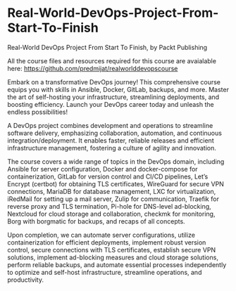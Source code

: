 # Real-World-DevOps-Project-From-Start-To-Finish
Real-World DevOps Project From Start To Finish, by Packt Publishing

All the course files and resources required for this course are avaialable here:
https://github.com/predmijat/realworlddevopscourse

Embark on a transformative DevOps journey! This comprehensive course equips you with skills in Ansible, Docker, GitLab, backups, and more. Master the art of self-hosting your infrastructure, streamlining deployments, and boosting efficiency. Launch your DevOps career today and unleash the endless possibilities!

A DevOps project combines development and operations to streamline software delivery, emphasizing collaboration, automation, and continuous integration/deployment. It enables faster, reliable releases and efficient infrastructure management, fostering a culture of agility and innovation.

The course covers a wide range of topics in the DevOps domain, including Ansible for server configuration, Docker and docker-compose for containerization, GitLab for version control and CI/CD pipelines, Let’s Encrypt (certbot) for obtaining TLS certificates, WireGuard for secure VPN connections, MariaDB for database management, LXC for virtualization, iRedMail for setting up a mail server, Zulip for communication, Traefik for reverse proxy and TLS termination, Pi-hole for DNS-level ad-blocking, Nextcloud for cloud storage and collaboration, checkmk for monitoring, Borg with borgmatic for backups, and recaps of all concepts.

Upon completion, we can automate server configurations, utilize containerization for efficient deployments, implement robust version control, secure connections with TLS certificates, establish secure VPN solutions, implement ad-blocking measures and cloud storage solutions, perform reliable backups, and automate essential processes independently to optimize and self-host infrastructure, streamline operations, and productivity.
